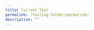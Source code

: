 ```yaml
---
title: Current Test
permalink: /testing-folder/permalink/
description: ""
---
```

<style>
.grid-container{
	display: grid;
	grid-template-columns: 50% 50%;
	grid-column-gap: 15px;
	
	}

	.card {
	
	
	}


</style>


<div class="grid-container">
<div class="card"></div>
	


</div>



